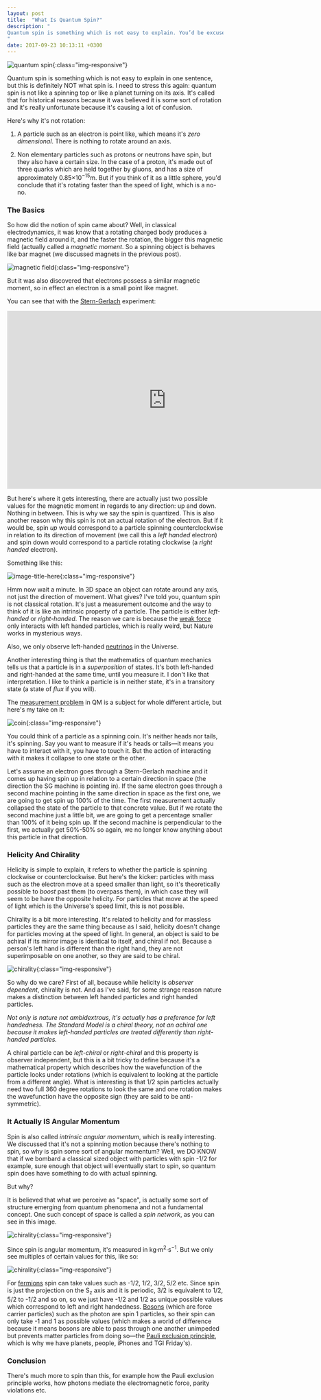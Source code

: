 ```yaml
---
layout: post
title:  "What Is Quantum Spin?"
description: "
Quantum spin is something which is not easy to explain. You’d be excused if you explain it as similar to a planet rotating around its axis, but it’s not that. Quantum spin is angular momentum just like the rotating motion of a planet is angular momentum but it’s a purely quantum property.
"
date: 2017-09-23 10:13:11 +0300
---
```

![quantum spin](/images/spin.jpg){:class="img-responsive"}

Quantum spin is something which is not easy to explain in one sentence, but this is definitely NOT what spin is. I need to stress this again: quantum spin is not like a spinning top or like a planet turning on its axis. It's called that for historical reasons because it was believed it is some sort of rotation and it's really unfortunate because it's causing a lot of confusion.

Here's why it's not rotation:

1. A particle such as an electron is point like, which means it's *zero dimensional*. There is nothing to rotate around an axis.

2. Non elementary particles such as protons or neutrons have spin, but they also have a certain size. In the case of a proton, it's made out of three quarks which are held together by gluons, and has a size of approximately 0.85×10<sup>−15</sup>m. But if you think of it as a little sphere, you'd conclude that it's rotating faster than the speed of light, which is a no-no.

### The Basics
So how did the notion of spin came about? Well, in classical electrodynamics, it was know that a rotating charged body produces a magnetic field around it, and the faster the rotation, the bigger this magnetic field (actually called a *magnetic moment*. So a spinning object is behaves like bar magnet (we discussed magnets in the previous post).

![magnetic field](/images/magnetic.jpg){:class="img-responsive"}

But it was also discovered that electrons possess a similar magnetic moment, so in effect an electron is a small point like magnet.

You can see that with the [Stern-Gerlach](https://en.wikipedia.org/wiki/Stern%E2%80%93Gerlach_experiment) experiment:

<iframe width="740" height="415" src="https://www.youtube.com/embed/rg4Fnag4V-E" frameborder="0" allowfullscreen></iframe>
<br/>

But here's where it gets interesting, there are actually just two possible values for the magnetic moment in regards to any direction: up and down. Nothing in between. This is why we say the spin is quantized. This is also another reason why this spin is not an actual rotation of the electron. But if it would be, spin *up* would correspond to a particle spinning counterclockwise in relation to its direction of movement (we call this a *left handed* electron) and spin down would correspond to a particle rotating clockwise (a *right handed* electron).

Something like this:

![image-title-here](/images/handedness.png){:class="img-responsive"}

Hmm now wait a minute. In 3D space an object can rotate around any axis, not just the  direction of movement. What gives? I've told you, quantum spin is not classical rotation. It's just a measurement outcome and the way to think of it is like an intrinsic property of a particle. The particle is either *left-handed* or *right-handed*. The reason we care is because the [weak force](https://en.wikipedia.org/wiki/Weak_interaction) only interacts with left handed particles, which is really weird, but Nature works in mysterious ways.

Also, we only observe left-handed [neutrinos](https://en.wikipedia.org/wiki/Neutrino) in the Universe.

Another interesting thing is that the mathematics of quantum mechanics tells us that a particle is in a *superposition* of states. It's both left-handed and right-handed at the same time, until you measure it. I don't like that interpretation. I like to think a particle is in neither state, it's in a transitory state (a state of *flux* if you will).

The [measurement problem](https://en.wikipedia.org/wiki/Measurement_problem) in QM is a subject for whole different article, but here's my take on it:

![coin](/images/coin.jpeg){:class="img-responsive"}

You could think of a particle as a spinning coin. It's neither heads nor tails, it's spinning. Say you want to measure if it's heads or tails—it means you have to interact with it, you have to touch it. But the action of interacting with it makes it collapse to one state or the other.

Let's assume an electron goes through a Stern-Gerlach machine and it comes up having spin up in relation to a certain direction in space (the direction the SG machine is pointing in). If the same electron goes through a second machine pointing in the same direction in space as the first one, we are going to get spin up 100% of the time. The first measurement actually collapsed the state of the particle to that concrete value. But if we rotate the second machine just a little bit, we are going to get a percentage smaller than 100% of it being spin up. If the second machine is perpendicular to the first, we actually get 50%-50% so again, we no longer know anything about this particle in that direction.

### Helicity And Chirality
Helicity is simple to explain, it refers to whether the particle is spinning clockwise or counterclockwise. But here's the kicker: particles with mass such as the electron move at a speed smaller than light, so it's theoretically possible to *boost* past them (to overpass them), in which case they will seem to be have the opposite helicity. For particles that move at the speed of light which is the Universe's speed limit, this is not possible.

Chirality is a bit more interesting. It's related to helicity and for massless particles they are the same thing because as I said, helicity doesn't change for particles moving at the speed of light. In general, an object is said to be achiral if its mirror image is identical to itself, and chiral if not. Because a person's left hand is different than the right hand, they are not superimposable on one another, so they are said to be chiral.

![chirality](/images/chirality.jpg){:class="img-responsive"}

So why do we care? First of all, because while helicity is *observer dependent*, chirality is not. And as I've said, for some strange reason nature makes a distinction between left handed particles and right handed particles.

*Not only is nature not ambidextrous, it's actually has a preference for left handedness. The Standard Model is a chiral theory, not an achiral one because it makes left-handed particles are treated differently than right-handed particles.*

A chiral particle can be *left-chiral* or *right-chiral* and this property is observer independent, but this is a bit tricky to define because it's a mathematical property which describes how the wavefunction of the particle looks under rotations (which is equivalent to looking at the particle from a different angle). What is interesting is that 1/2 spin particles actually need two full 360 degree rotations to look the same and one rotation makes the wavefunction have the opposite sign (they are said to be anti-symmetric).

### It Actually IS Angular Momentum
Spin is also called *intrinsic angular momentum*, which is really interesting. We discussed that it's not a spinning motion because there's nothing to spin, so why is spin some sort of angular momentum? Well, we DO KNOW that if we bombard a classical sized object with particles with spin -1/2 for example, sure enough that object will eventually start to spin, so quantum spin does have something to do with actual spinning.

But why?

It is believed that what we perceive as "space", is actually some sort of structure emerging from quantum phenomena and not a fundamental concept. One such concept of space is called a *spin network*, as you can see in this image.

![chirality](/images/spin-network.png){:class="img-responsive"}

Since spin is angular momentum, it's measured in kg·m<sup>2</sup>·s<sup>−1</sup>. But we only see multiples of certain values for this, like so:

![chirality](/images/spinvec.gif){:class="img-responsive"}

For [fermions](https://en.wikipedia.org/wiki/Fermion) spin can take values such as -1/2, 1/2, 3/2, 5/2 etc. Since spin is just the projection on the S<sub>z</sub> axis and it is periodic, 3/2 is equivalent to 1/2, 5/2 to -1/2 and so on, so we just have -1/2 and 1/2 as unique possible values which correspond to left and right handedness. [Bosons](https://en.wikipedia.org/wiki/Boson) (which are force carrier particles) such as the photon are spin 1 particles, so their spin can only take -1 and 1 as possible values (which makes a world of difference because it means bosons are able to pass through one another unimpeded but prevents matter particles from doing so—the [Pauli exclusion principle](https://en.wikipedia.org/wiki/Pauli_exclusion_principle), which is why we have planets, people, iPhones and TGI Friday's).

### Conclusion
There's much more to spin than this, for example how the Pauli exclusion principle works, how photons mediate the electromagnetic force, parity violations etc.
